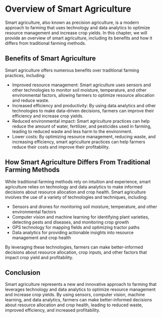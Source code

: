 Overview of Smart Agriculture
==============================================================

Smart agriculture, also known as precision agriculture, is a modern approach to farming that uses technology and data analytics to optimize resource management and increase crop yields. In this chapter, we will provide an overview of smart agriculture, including its benefits and how it differs from traditional farming methods.

Benefits of Smart Agriculture
-----------------------------

Smart agriculture offers numerous benefits over traditional farming practices, including:

* Improved resource management: Smart agriculture uses sensors and other technologies to monitor soil moisture, temperature, and other environmental factors, allowing farmers to optimize resource allocation and reduce waste.
* Increased efficiency and productivity: By using data analytics and other technologies to make data-driven decisions, farmers can improve their efficiency and increase crop yields.
* Reduced environmental impact: Smart agriculture practices can help reduce the amount of water, fertilizer, and pesticides used in farming, leading to reduced waste and less harm to the environment.
* Lower costs: By optimizing resource management, reducing waste, and increasing efficiency, smart agriculture practices can help farmers reduce their costs and improve their profitability.

How Smart Agriculture Differs From Traditional Farming Methods
--------------------------------------------------------------

While traditional farming methods rely on intuition and experience, smart agriculture relies on technology and data analytics to make informed decisions about resource allocation and crop health. Smart agriculture involves the use of a variety of technologies and techniques, including:

* Sensors and drones for monitoring soil moisture, temperature, and other environmental factors
* Computer vision and machine learning for identifying plant varieties, detecting pests and diseases, and monitoring crop growth
* GPS technology for mapping fields and optimizing tractor paths
* Data analytics for providing actionable insights into resource management and crop health

By leveraging these technologies, farmers can make better-informed decisions about resource allocation, crop inputs, and other factors that impact crop yield and profitability.

Conclusion
----------

Smart agriculture represents a new and innovative approach to farming that leverages technology and data analytics to optimize resource management and increase crop yields. By using sensors, computer vision, machine learning, and data analytics, farmers can make better-informed decisions about resource allocation and crop health, leading to reduced waste, improved efficiency, and increased profitability.
